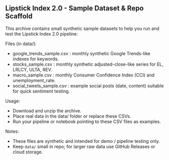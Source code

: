 
Lipstick Index 2.0 - Sample Dataset & Repo Scaffold
--------------------------------------------------

This archive contains small synthetic sample datasets to help you run and test the Lipstick Index 2.0 pipeline:

Files (in data/):
 - google_trends_sample.csv : monthly synthetic Google Trends-like indexes for keywords.
 - stocks_sample.csv        : monthly synthetic adjusted-close-like series for EL, LRLCY, ULTA, REV.
 - macro_sample.csv         : monthly Consumer Confidence Index (CCI) and unemployment_rate.
 - social_tweets_sample.csv : example social posts (date, content) suitable for quick sentiment testing.

Usage:
 - Download and unzip the archive.
 - Place real data in the data/ folder or replace these CSVs.
 - Run your pipeline or notebook pointing to these CSV files as examples.

Notes:
 - These files are synthetic and intended for demo / pipeline testing only.
 - Keep `data/` small in repo; for larger raw data use GitHub Releases or cloud storage.


